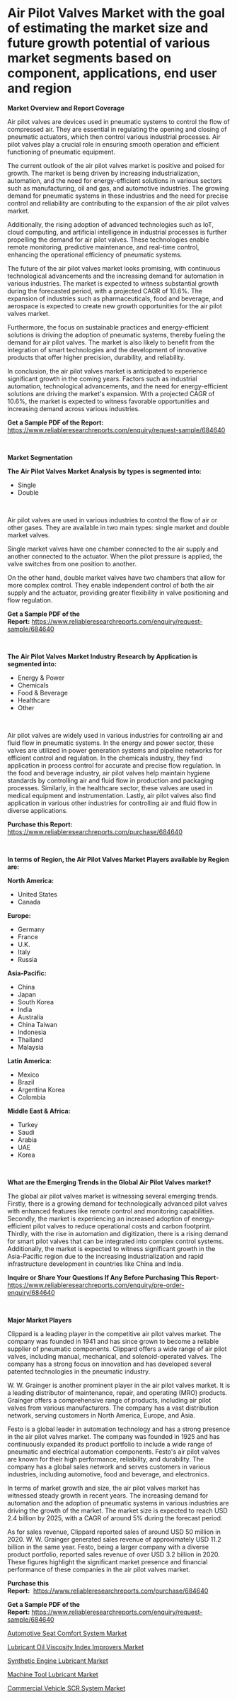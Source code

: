 <p><h1>Air Pilot Valves Market with the goal of estimating the market size and future growth potential of various market segments based on component, applications, end user and region</h1></p><p><strong>Market Overview and Report Coverage</strong></p>
<p><p>Air pilot valves are devices used in pneumatic systems to control the flow of compressed air. They are essential in regulating the opening and closing of pneumatic actuators, which then control various industrial processes. Air pilot valves play a crucial role in ensuring smooth operation and efficient functioning of pneumatic equipment.</p><p>The current outlook of the air pilot valves market is positive and poised for growth. The market is being driven by increasing industrialization, automation, and the need for energy-efficient solutions in various sectors such as manufacturing, oil and gas, and automotive industries. The growing demand for pneumatic systems in these industries and the need for precise control and reliability are contributing to the expansion of the air pilot valves market.</p><p>Additionally, the rising adoption of advanced technologies such as IoT, cloud computing, and artificial intelligence in industrial processes is further propelling the demand for air pilot valves. These technologies enable remote monitoring, predictive maintenance, and real-time control, enhancing the operational efficiency of pneumatic systems.</p><p>The future of the air pilot valves market looks promising, with continuous technological advancements and the increasing demand for automation in various industries. The market is expected to witness substantial growth during the forecasted period, with a projected CAGR of 10.6%. The expansion of industries such as pharmaceuticals, food and beverage, and aerospace is expected to create new growth opportunities for the air pilot valves market.</p><p>Furthermore, the focus on sustainable practices and energy-efficient solutions is driving the adoption of pneumatic systems, thereby fueling the demand for air pilot valves. The market is also likely to benefit from the integration of smart technologies and the development of innovative products that offer higher precision, durability, and reliability.</p><p>In conclusion, the air pilot valves market is anticipated to experience significant growth in the coming years. Factors such as industrial automation, technological advancements, and the need for energy-efficient solutions are driving the market's expansion. With a projected CAGR of 10.6%, the market is expected to witness favorable opportunities and increasing demand across various industries.</p></p>
<p><strong>Get a Sample PDF of the Report:</strong> <a href="https://www.reliableresearchreports.com/enquiry/request-sample/684640">https://www.reliableresearchreports.com/enquiry/request-sample/684640</a></p>
<p>&nbsp;</p>
<p><strong>Market Segmentation</strong></p>
<p><strong>The Air Pilot Valves Market Analysis by types is segmented into:</strong></p>
<p><ul><li>Single</li><li>Double</li></ul></p>
<p>&nbsp;</p>
<p><p>Air pilot valves are used in various industries to control the flow of air or other gases. They are available in two main types: single market and double market valves. </p><p>Single market valves have one chamber connected to the air supply and another connected to the actuator. When the pilot pressure is applied, the valve switches from one position to another. </p><p>On the other hand, double market valves have two chambers that allow for more complex control. They enable independent control of both the air supply and the actuator, providing greater flexibility in valve positioning and flow regulation.</p></p>
<p><strong>Get a Sample PDF of the Report:</strong>&nbsp;<a href="https://www.reliableresearchreports.com/enquiry/request-sample/684640">https://www.reliableresearchreports.com/enquiry/request-sample/684640</a></p>
<p>&nbsp;</p>
<p><strong>The Air Pilot Valves Market Industry Research by Application is segmented into:</strong></p>
<p><ul><li>Energy & Power</li><li>Chemicals</li><li>Food & Beverage</li><li>Healthcare</li><li>Other</li></ul></p>
<p>&nbsp;</p>
<p><p>Air pilot valves are widely used in various industries for controlling air and fluid flow in pneumatic systems. In the energy and power sector, these valves are utilized in power generation systems and pipeline networks for efficient control and regulation. In the chemicals industry, they find application in process control for accurate and precise flow regulation. In the food and beverage industry, air pilot valves help maintain hygiene standards by controlling air and fluid flow in production and packaging processes. Similarly, in the healthcare sector, these valves are used in medical equipment and instrumentation. Lastly, air pilot valves also find application in various other industries for controlling air and fluid flow in diverse applications.</p></p>
<p><strong>Purchase this Report:</strong>&nbsp; <a href="https://www.reliableresearchreports.com/purchase/684640">https://www.reliableresearchreports.com/purchase/684640</a></p>
<p>&nbsp;</p>
<p><strong>In terms of Region, the Air Pilot Valves Market Players available by Region are:</strong></p>
<p>
    <p> <strong> North America: </strong>
        <ul>
            <li>United States</li>
            <li>Canada</li>
        </ul>
        </p> 
    <p> <strong> Europe: </strong>
        <ul>
            <li>Germany</li>
            <li>France</li>
            <li>U.K.</li>
            <li>Italy</li>
            <li>Russia</li>
        </ul>
        </p> 
    <p> <strong> Asia-Pacific: </strong>
        <ul>
            <li>China</li>
            <li>Japan</li>
            <li>South Korea</li>
            <li>India</li>
            <li>Australia</li>
            <li>China Taiwan</li>
            <li>Indonesia</li>
            <li>Thailand</li>
            <li>Malaysia</li>
        </ul>
        </p> 
    <p> <strong> Latin America: </strong>
        <ul>
            <li>Mexico</li>
            <li>Brazil</li>
            <li>Argentina Korea</li>
            <li>Colombia</li>
        </ul>
        </p> 
    <p> <strong> Middle East & Africa: </strong>
        <ul>
            <li>Turkey</li>
            <li>Saudi</li>
            <li>Arabia</li>
            <li>UAE</li>
            <li>Korea</li>
        </ul>
    </p>
    </p>
<p>&nbsp;</p>
<p><strong>What are the Emerging Trends in the Global Air Pilot Valves market?</strong></p>
<p><p>The global air pilot valves market is witnessing several emerging trends. Firstly, there is a growing demand for technologically advanced pilot valves with enhanced features like remote control and monitoring capabilities. Secondly, the market is experiencing an increased adoption of energy-efficient pilot valves to reduce operational costs and carbon footprint. Thirdly, with the rise in automation and digitization, there is a rising demand for smart pilot valves that can be integrated into complex control systems. Additionally, the market is expected to witness significant growth in the Asia-Pacific region due to the increasing industrialization and rapid infrastructure development in countries like China and India.</p></p>
<p><strong>Inquire or Share Your Questions If Any Before Purchasing This Report</strong>- <a href="https://www.reliableresearchreports.com/enquiry/pre-order-enquiry/684640">https://www.reliableresearchreports.com/enquiry/pre-order-enquiry/684640</a></p>
<p>&nbsp;</p>
<p><strong>Major Market Players</strong></p>
<p><p>Clippard is a leading player in the competitive air pilot valves market. The company was founded in 1941 and has since grown to become a reliable supplier of pneumatic components. Clippard offers a wide range of air pilot valves, including manual, mechanical, and solenoid-operated valves. The company has a strong focus on innovation and has developed several patented technologies in the pneumatic industry.</p><p>W. W. Grainger is another prominent player in the air pilot valves market. It is a leading distributor of maintenance, repair, and operating (MRO) products. Grainger offers a comprehensive range of products, including air pilot valves from various manufacturers. The company has a vast distribution network, serving customers in North America, Europe, and Asia.</p><p>Festo is a global leader in automation technology and has a strong presence in the air pilot valves market. The company was founded in 1925 and has continuously expanded its product portfolio to include a wide range of pneumatic and electrical automation components. Festo's air pilot valves are known for their high performance, reliability, and durability. The company has a global sales network and serves customers in various industries, including automotive, food and beverage, and electronics.</p><p>In terms of market growth and size, the air pilot valves market has witnessed steady growth in recent years. The increasing demand for automation and the adoption of pneumatic systems in various industries are driving the growth of the market. The market size is expected to reach USD 2.4 billion by 2025, with a CAGR of around 5% during the forecast period.</p><p>As for sales revenue, Clippard reported sales of around USD 50 million in 2020. W. W. Grainger generated sales revenue of approximately USD 11.2 billion in the same year. Festo, being a larger company with a diverse product portfolio, reported sales revenue of over USD 3.2 billion in 2020. These figures highlight the significant market presence and financial performance of these companies in the air pilot valves market.</p></p>
<p><strong>Purchase this Report:</strong>&nbsp;&nbsp;<a href="https://www.reliableresearchreports.com/purchase/684640">https://www.reliableresearchreports.com/purchase/684640</a></p>
<p></p>
<p><strong>Get a Sample PDF of the Report:</strong>&nbsp;<a href="https://www.reliableresearchreports.com/enquiry/request-sample/684640">https://www.reliableresearchreports.com/enquiry/request-sample/684640</a></p>
<p><p><a href="https://github.com/zebdakicsin/Market-Research-Report-List-1/blob/main/automotive-seat-comfort-system-market.md">Automotive Seat Comfort System Market</a></p><p><a href="https://medium.com/@kennethjensen27/lubricant-oil-viscosity-index-improvers-market-trends-forecast-and-competitive-analysis-to-2030-cf724db62b11">Lubricant Oil Viscosity Index Improvers Market</a></p><p><a href="https://medium.com/@patriciaday39/synthetic-engine-lubricant-market-insights-into-market-cagr-market-trends-and-growth-strategies-31faaf8d7605">Synthetic Engine Lubricant Market</a></p><p><a href="https://medium.com/@angelageorge32/machine-tool-lubricant-market-outlook-industry-overview-and-forecast-2023-to-2030-acea83110c71">Machine Tool Lubricant Market</a></p><p><a href="https://github.com/kholmovskayalyudmila/Market-Research-Report-List-1/blob/main/commercial-vehicle-scr-system-market.md">Commercial Vehicle SCR System Market</a></p></p>